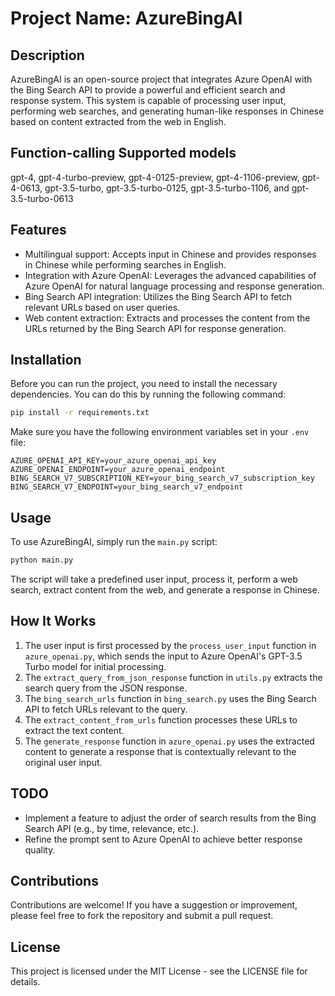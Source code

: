 # Project Name: AzureBingAI

## Description
AzureBingAI is an open-source project that integrates Azure OpenAI with the Bing Search API to provide a powerful and efficient search and response system. This system is capable of processing user input, performing web searches, and generating human-like responses in Chinese based on content extracted from the web in English.

## Function-calling Supported models
gpt-4, gpt-4-turbo-preview, gpt-4-0125-preview, gpt-4-1106-preview, gpt-4-0613, gpt-3.5-turbo, gpt-3.5-turbo-0125, gpt-3.5-turbo-1106, and gpt-3.5-turbo-0613

## Features
- Multilingual support: Accepts input in Chinese and provides responses in Chinese while performing searches in English.
- Integration with Azure OpenAI: Leverages the advanced capabilities of Azure OpenAI for natural language processing and response generation.
- Bing Search API integration: Utilizes the Bing Search API to fetch relevant URLs based on user queries.
- Web content extraction: Extracts and processes the content from the URLs returned by the Bing Search API for response generation.

## Installation

Before you can run the project, you need to install the necessary dependencies. You can do this by running the following command:

```bash
pip install -r requirements.txt
```

Make sure you have the following environment variables set in your `.env` file:

```plaintext
AZURE_OPENAI_API_KEY=your_azure_openai_api_key
AZURE_OPENAI_ENDPOINT=your_azure_openai_endpoint
BING_SEARCH_V7_SUBSCRIPTION_KEY=your_bing_search_v7_subscription_key
BING_SEARCH_V7_ENDPOINT=your_bing_search_v7_endpoint
```

## Usage

To use AzureBingAI, simply run the `main.py` script:

```bash
python main.py
```

The script will take a predefined user input, process it, perform a web search, extract content from the web, and generate a response in Chinese.

## How It Works

1. The user input is first processed by the `process_user_input` function in `azure_openai.py`, which sends the input to Azure OpenAI's GPT-3.5 Turbo model for initial processing.
2. The `extract_query_from_json_response` function in `utils.py` extracts the search query from the JSON response.
3. The `bing_search_urls` function in `bing_search.py` uses the Bing Search API to fetch URLs relevant to the query.
4. The `extract_content_from_urls` function processes these URLs to extract the text content.
5. The `generate_response` function in `azure_openai.py` uses the extracted content to generate a response that is contextually relevant to the original user input.

## TODO

- Implement a feature to adjust the order of search results from the Bing Search API (e.g., by time, relevance, etc.).
- Refine the prompt sent to Azure OpenAI to achieve better response quality.

## Contributions

Contributions are welcome! If you have a suggestion or improvement, please feel free to fork the repository and submit a pull request.

## License

This project is licensed under the MIT License - see the LICENSE file for details.
